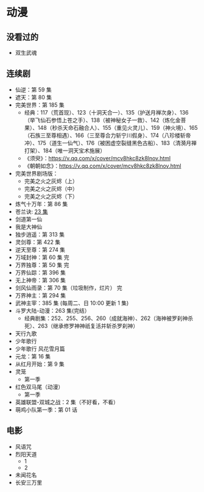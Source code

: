 # 动漫

## 没看过的

- 双生武魂

## 连续剧

- 仙逆：第 59 集
- 遮天：第 80 集
- 完美世界：第 185 集
  - 经典：117（荒首现）、123（十洞天合一）、135（护送月禅次身）、136（举飞仙石参悟上苍之手）、138（被神秘女子一救）、142（炼化金菩果）、148（秒杀天命石融合人）、155（重见火灵儿）、159（神火境）、165（石族三至尊相遇）、166（三至尊合力斩宁川假身）、174（八珍楼斩帝冲）、175（道生一仙气）、176（被困虚空裂缝黑色古船）、183（清漪月禅打架）、184（唯一洞天宝术施展）
  - 《须臾》：https://v.qq.com/x/cover/mcv8hkc8zk8lnov.html
  - 《朝朝如念》：https://v.qq.com/x/cover/mcv8hkc8zk8lnov.html
- 完美世界剧场版：
  - 完美之火之灰烬（上）
  - 完美之火之灰烬（中）
  - 完美之火之灰烬（下）
- 炼气十万年：第 86 集
- 苍兰诀: [23 集](https://www.dmlaa.com/play/7579-1-23.html)
- 剑道第一仙
- 我是大神仙
- 独步逍遥：第 313 集
- 灵剑尊：第 422 集
- 逆天至尊：第 274 集
- 万域封神：第 60 集 完
- 万界独尊：第 50 集 完
- 万界仙踪：第 396 集
- 无上神帝：第 306 集
- 剑风仙雨录：第 70 集（垃圾制作，烂片） 完
- 万界神主：第 294 集
- 武神主宰：385 集 (每周二、日 10:00 更新 1 集)
- 斗罗大陆-动漫：263 集(完结）
  - 经典剧集：252、255、256、260（成就海神）、262（海神被罗刹神杀死）、263（继承修罗神神祇复活并斩杀罗刹神）
- 天行九歌
- 少年歌行
- 少年歌行 风花雪月篇
- 元龙：第 16 集
- 从红月开始：第 9 集
- 灵笼
  - 第一季
- 红色双马尾（动漫）
  - 第一季  
- 英雄联盟-双城之战：2 集（不好看，不看）
- 萌鸡小队第一季：第 01 话

## 电影

- 风语咒
- 烈阳天道
  - 1
  - 2
- 未闻花名
- 长安三万里

